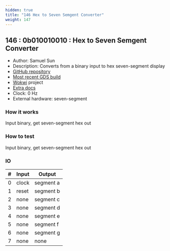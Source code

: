 ```yaml
---
hidden: true
title: "146 Hex to Seven Semgent Converter"
weight: 147
---
```


## 146 : 0b010010010 : Hex to Seven Semgent Converter

* Author: Samuel Sun
* Description: Converts from a binary input to hex seven-segment display
* [GitHub repository](https://github.com/cmu-stuco-98154/f22-tt02-qilins)
* [Most recent GDS build](https://github.com/cmu-stuco-98154/f22-tt02-qilins/actions/runs/3600158864)
* [Wokwi](https://wokwi.com/projects/349519263900369490) project
* [Extra docs]()
* Clock: 0 Hz
* External hardware: seven-segment



### How it works

Input binary, get seven-segment hex out

### How to test

Input binary, get seven-segment hex out

### IO

| # | Input        | Output       |
|---|--------------|--------------|
| 0 | clock  | segment a |
| 1 | reset  | segment b |
| 2 | none  | segment c |
| 3 | none  | segment d |
| 4 | none  | segment e |
| 5 | none  | segment f |
| 6 | none  | segment g |
| 7 | none  | none |
